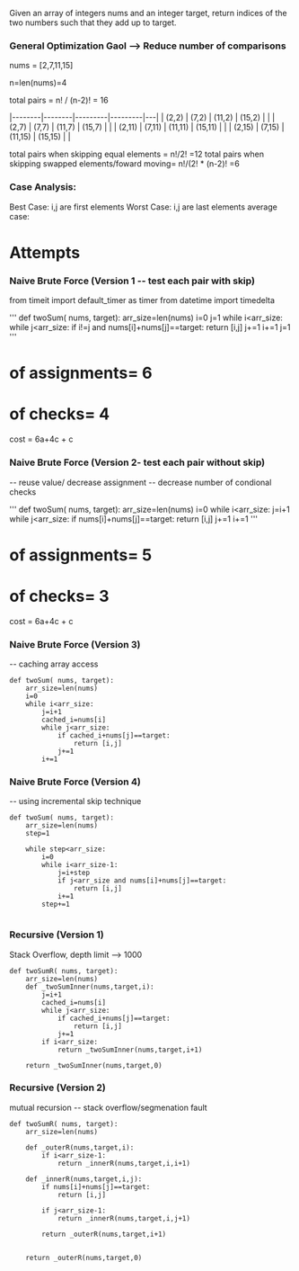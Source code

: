 Given an array of integers nums and an integer target, return indices of the two numbers such that they add up to target.

### General Optimization Gaol --> Reduce number of comparisons
nums = [2,7,11,15]

n=len(nums)=4

total pairs = n! / (n-2)! = 16


|--------|--------|---------|---------|---|
| (2,2)  | (7,2)  | (11,2)  | (15,2)  |   |
| (2,7)  | (7,7)  | (11,7)  | (15,7)  |   |
| (2,11) | (7,11) | (11,11) | (15,11) |   |
| (2,15) | (7,15) | (11,15) | (15,15) |   |

total pairs when skipping equal elements =  n!/2!  =12
total pairs when skipping swapped elements/foward moving= n!/(2! * (n-2)! =6



### Case Analysis:
Best Case: i,j are first elements
Worst Case:  i,j are last elements
average case:



# Attempts

### Naive Brute Force (Version 1 -- test each pair with skip)

from timeit import default_timer as timer
from datetime import timedelta


'''
def twoSum( nums, target):
    arr_size=len(nums)
    i=0
    j=1
    while i<arr_size:
        while j<arr_size:
            if i!=j and nums[i]+nums[j]==target:
                return [i,j]
            j+=1
        i+=1
        j=1
'''
# of assignments= 6
# of checks= 4

cost = 6a+4c + c







### Naive Brute Force  (Version 2- test each pair without skip)
-- reuse value/ decrease assignment
-- decrease number of condional checks


'''
def twoSum( nums, target):
    arr_size=len(nums)
    i=0
    while i<arr_size:
        j=i+1
        while j<arr_size:
            if nums[i]+nums[j]==target:
                return [i,j]
            j+=1
        i+=1
'''


# of assignments= 5
# of checks= 3

cost = 6a+4c + c



### Naive Brute Force  (Version 3) 
-- caching array access


```
def twoSum( nums, target):
    arr_size=len(nums)
    i=0
    while i<arr_size:
        j=i+1
        cached_i=nums[i]
        while j<arr_size:
            if cached_i+nums[j]==target:
                return [i,j]
            j+=1
        i+=1
```



### Naive Brute Force  (Version 4) 
-- using incremental skip technique

```
def twoSum( nums, target):
    arr_size=len(nums)
    step=1
   
    while step<arr_size:
        i=0
        while i<arr_size-1:
            j=i+step
            if j<arr_size and nums[i]+nums[j]==target:
                return [i,j]
            i+=1
        step+=1
        
```


### Recursive  (Version 1) 
Stack Overflow, depth limit --> 1000


```
def twoSumR( nums, target):
    arr_size=len(nums)
    def _twoSumInner(nums,target,i):
        j=i+1
        cached_i=nums[i]
        while j<arr_size:
            if cached_i+nums[j]==target:
                return [i,j]
            j+=1
        if i<arr_size:
            return _twoSumInner(nums,target,i+1)
        
    return _twoSumInner(nums,target,0)
```

### Recursive  (Version 2) 
mutual recursion  -- stack overflow/segmenation fault


```
def twoSumR( nums, target):
    arr_size=len(nums)
    
    def _outerR(nums,target,i):
        if i<arr_size-1:
            return _innerR(nums,target,i,i+1)
            
    def _innerR(nums,target,i,j):
        if nums[i]+nums[j]==target:
            return [i,j]
            
        if j<arr_size-1:
            return _innerR(nums,target,i,j+1)
            
        return _outerR(nums,target,i+1)
        
        
    return _outerR(nums,target,0)
```


